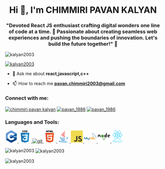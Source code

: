 <h1 align="center">Hi 👋, I'm CHIMMIRI PAVAN KALYAN</h1>
<h3 align="center">"Devoted React JS enthusiast crafting digital wonders one line of code at a time. 🚀 Passionate about creating seamless web experiences and pushing the boundaries of innovation. Let's build the future together!" 🌟</h3>

<p align="left"> <img src="https://komarev.com/ghpvc/?username=kalyan2003&label=Profile%20views&color=0e75b6&style=flat" alt="kalyan2003" /> </p>

<p align="left"> <a href="https://github.com/ryo-ma/github-profile-trophy"><img src="https://github-profile-trophy.vercel.app/?username=kalyan2003" alt="kalyan2003" /></a> </p>

- 💬 Ask me about **react,javascript,c++**

- 📫 How to reach me **pavan.chimmiri2003@gmail.com**

<h3 align="left">Connect with me:</h3>
<p align="left">
<a href="https://linkedin.com/in/chimmiri pavan kalyan" target="blank"><img align="center" src="https://raw.githubusercontent.com/rahuldkjain/github-profile-readme-generator/master/src/images/icons/Social/linked-in-alt.svg" alt="chimmiri pavan kalyan" height="30" width="40" /></a>
<a href="https://www.codechef.com/users/pavan_1986" target="blank"><img align="center" src="https://cdn.jsdelivr.net/npm/simple-icons@3.1.0/icons/codechef.svg" alt="pavan_1986" height="30" width="40" /></a>
<a href="https://www.leetcode.com/pavan_1986" target="blank"><img align="center" src="https://raw.githubusercontent.com/rahuldkjain/github-profile-readme-generator/master/src/images/icons/Social/leet-code.svg" alt="pavan_1986" height="30" width="40" /></a>
</p>

<h3 align="left">Languages and Tools:</h3>
<p align="left"> <a href="https://www.w3schools.com/cpp/" target="_blank" rel="noreferrer"> <img src="https://raw.githubusercontent.com/devicons/devicon/master/icons/cplusplus/cplusplus-original.svg" alt="cplusplus" width="40" height="40"/> </a> <a href="https://www.w3schools.com/css/" target="_blank" rel="noreferrer"> <img src="https://raw.githubusercontent.com/devicons/devicon/master/icons/css3/css3-original-wordmark.svg" alt="css3" width="40" height="40"/> </a> <a href="https://git-scm.com/" target="_blank" rel="noreferrer"> <img src="https://www.vectorlogo.zone/logos/git-scm/git-scm-icon.svg" alt="git" width="40" height="40"/> </a> <a href="https://www.w3.org/html/" target="_blank" rel="noreferrer"> <img src="https://raw.githubusercontent.com/devicons/devicon/master/icons/html5/html5-original-wordmark.svg" alt="html5" width="40" height="40"/> </a> <a href="https://www.java.com" target="_blank" rel="noreferrer"> <img src="https://raw.githubusercontent.com/devicons/devicon/master/icons/java/java-original.svg" alt="java" width="40" height="40"/> </a> <a href="https://developer.mozilla.org/en-US/docs/Web/JavaScript" target="_blank" rel="noreferrer"> <img src="https://raw.githubusercontent.com/devicons/devicon/master/icons/javascript/javascript-original.svg" alt="javascript" width="40" height="40"/> </a> <a href="https://www.mysql.com/" target="_blank" rel="noreferrer"> <img src="https://raw.githubusercontent.com/devicons/devicon/master/icons/mysql/mysql-original-wordmark.svg" alt="mysql" width="40" height="40"/> </a> <a href="https://nodejs.org" target="_blank" rel="noreferrer"> <img src="https://raw.githubusercontent.com/devicons/devicon/master/icons/nodejs/nodejs-original-wordmark.svg" alt="nodejs" width="40" height="40"/> </a> <a href="https://reactjs.org/" target="_blank" rel="noreferrer"> <img src="https://raw.githubusercontent.com/devicons/devicon/master/icons/react/react-original-wordmark.svg" alt="react" width="40" height="40"/> </a> </p>

<p><img align="left" src="https://github-readme-stats.vercel.app/api/top-langs?username=kalyan2003&show_icons=true&locale=en&layout=compact" alt="kalyan2003" /></p>

<p>&nbsp;<img align="center" src="https://github-readme-stats.vercel.app/api?username=kalyan2003&show_icons=true&locale=en" alt="kalyan2003" /></p>

<p><img align="center" src="https://github-readme-streak-stats.herokuapp.com/?user=kalyan2003&" alt="kalyan2003" /></p>
